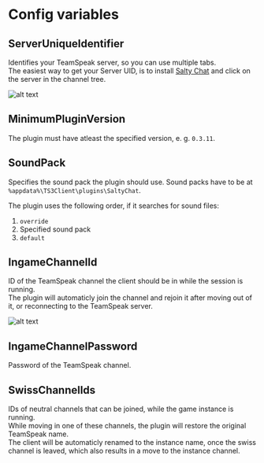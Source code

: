 # Config variables

## ServerUniqueIdentifier
Identifies your TeamSpeak server, so you can use multiple tabs.  
The easiest way to get your Server UID, is to install [Salty Chat](https://gaming.v10networks.com/SaltyChat) and click on the server in the channel tree.

![alt text][setup-server-uid]

## MinimumPluginVersion
The plugin must have atleast the specified version, e. g. `0.3.11`.

## SoundPack
Specifies the sound pack the plugin should use.
Sound packs have to be at `%appdata%\TS3Client\plugins\SaltyChat`.

The plugin uses the following order, if it searches for sound files:
1. `override`
2. Specified sound pack
3. `default`

## IngameChannelId
ID of the TeamSpeak channel the client should be in while the session is running.  
The plugin will automaticly join the channel and rejoin it after moving out of it, or reconnecting to the TeamSpeak server.

![alt text][setup-channel-id]

## IngameChannelPassword
Password of the TeamSpeak channel.

[setup-server-uid]: ~/images/setup-server-uid.jpg "TeamSpeak Server UID"
[setup-channel-id]: ~/images/setup-channel-id.jpg "TeamSpeak Channel ID"

## SwissChannelIds
IDs of neutral channels that can be joined, while the game instance is running.  
While moving in one of these channels, the plugin will restore the original TeamSpeak name.  
The client will be automaticly renamed to the instance name, once the swiss channel is leaved, which also results in a move to the instance channel.
